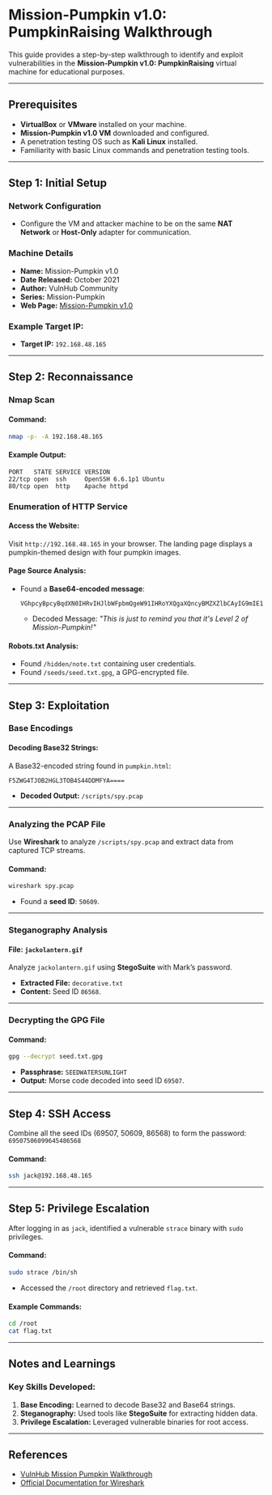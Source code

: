 # Mission-Pumpkin v1.0: PumpkinRaising Walkthrough

This guide provides a step-by-step walkthrough to identify and exploit vulnerabilities in the **Mission-Pumpkin v1.0: PumpkinRaising** virtual machine for educational purposes.

---

## Prerequisites

- **VirtualBox** or **VMware** installed on your machine.
- **Mission-Pumpkin v1.0 VM** downloaded and configured.
- A penetration testing OS such as **Kali Linux** installed.
- Familiarity with basic Linux commands and penetration testing tools.

---

## Step 1: Initial Setup

### Network Configuration

- Configure the VM and attacker machine to be on the same **NAT Network** or **Host-Only** adapter for communication.  

### Machine Details  

- **Name:** Mission-Pumpkin v1.0  
- **Date Released:** October 2021  
- **Author:** VulnHub Community  
- **Series:** Mission-Pumpkin  
- **Web Page:** [Mission-Pumpkin v1.0](https://www.vulnhub.com/entry/mission-pumpkin-v10-pumpkinraising,324/)  

### Example Target IP:
- **Target IP:** `192.168.48.165`

---

## Step 2: Reconnaissance

### Nmap Scan

#### Command:
```bash
nmap -p- -A 192.168.48.165
```
#### Example Output:
```
PORT   STATE SERVICE VERSION
22/tcp open  ssh     OpenSSH 6.6.1p1 Ubuntu
80/tcp open  http    Apache httpd
```

### Enumeration of HTTP Service

#### Access the Website:
Visit `http://192.168.48.165` in your browser. The landing page displays a pumpkin-themed design with four pumpkin images.

#### Page Source Analysis:
- Found a **Base64-encoded message**:  
  ```
  VGhpcyBpcyBqdXN0IHRvIHJlbWFpbmQgeW91IHRoYXQgaXQncyBMZXZlbCAyIG9mIE1pc3Npb24tUHVtcGtpbiEgOyk=
  ```
  - Decoded Message: _"This is just to remind you that it's Level 2 of Mission-Pumpkin!"_

#### Robots.txt Analysis:
- Found `/hidden/note.txt` containing user credentials.
- Found `/seeds/seed.txt.gpg`, a GPG-encrypted file.

---

## Step 3: Exploitation

### **Base Encodings**
#### Decoding Base32 Strings:
A Base32-encoded string found in `pumpkin.html`:  
```
F5ZWG4TJOB2HGL3TOB4S44DDMFYA====
```
- **Decoded Output:** `/scripts/spy.pcap`

---

### **Analyzing the PCAP File**
Use **Wireshark** to analyze `/scripts/spy.pcap` and extract data from captured TCP streams.

#### Command:
```bash
wireshark spy.pcap
```
- Found a **seed ID**: `50609`.

---

### **Steganography Analysis**

#### File: `jackolantern.gif`
Analyze `jackolantern.gif` using **StegoSuite** with Mark’s password.  
- **Extracted File:** `decorative.txt`  
- **Content:** Seed ID `86568`.

---

### **Decrypting the GPG File**

#### Command:
```bash
gpg --decrypt seed.txt.gpg
```
- **Passphrase:** `SEEDWATERSUNLIGHT`  
- **Output:** Morse code decoded into seed ID `69507`.

---

## Step 4: SSH Access

Combine all the seed IDs (69507, 50609, 86568) to form the password:  
`69507506099645486568`

#### Command:
```bash
ssh jack@192.168.48.165
```
---

## Step 5: Privilege Escalation

After logging in as `jack`, identified a vulnerable `strace` binary with `sudo` privileges.

#### Command:
```bash
sudo strace /bin/sh
```
- Accessed the `/root` directory and retrieved `flag.txt`.

#### Example Commands:
```bash
cd /root
cat flag.txt
```

---

## Notes and Learnings

### Key Skills Developed:
1. **Base Encoding:** Learned to decode Base32 and Base64 strings.  
2. **Steganography:** Used tools like **StegoSuite** for extracting hidden data.  
3. **Privilege Escalation:** Leveraged vulnerable binaries for root access.

---

## References

- [VulnHub Mission Pumpkin Walkthrough](https://www.vulnhub.com/entry/mission-pumpkin-v10-pumpkinraising,324/)  
- [Official Documentation for Wireshark](https://www.wireshark.org/docs/)
